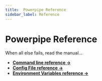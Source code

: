 ```yaml
---
title:  Powerpipe Reference
sidebar_label: Reference
---
```


# Powerpipe Reference

When all else fails, read the manual...

- **[Command line reference →](reference/cli)**
- **[Config File reference →](reference/config-files)**
- **[Environment Variables reference →](reference/env-vars)**
